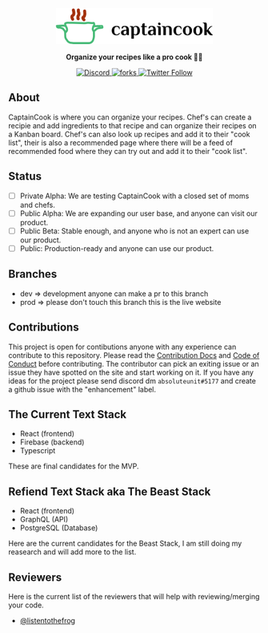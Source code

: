 <a href="https://youtu.be/dQw4w9WgXcQ"><p align="center">
<img src="https://raw.githubusercontent.com/listentothefrog/captaincook/2b536dec3da34be40debb821a9573d96c97fc446/triumph/src/images/logo-web.svg"/>

</p></a>
<p align="center">
  <strong>Organize your recipes like a pro cook 👩‍🍳</strong>
</p>

<p align="center">
  <a href="https://discord.gg/jdhs4m822x">
   <img alt="Discord" src="https://img.shields.io/discord/829860162696642590" />
  </a>
  <a href="https://discord.gg/urkcfmFFv8">
    <img src="https://img.shields.io/github/forks/listentothefrog/captaincook" alt="forks" />
  </a>
  <a href="https://twitter.com/listentothefrog">
    <img alt="Twitter Follow" src="https://img.shields.io/twitter/follow/listentothefrog">
  </a>
</p>

## About

CaptainCook is where you can organize your recipes. Chef's can create a recipie and add ingredients to that recipe and can organize their recipes on a Kanban board. Chef's can also look up recipes and add it to their "cook list", their is also a recommended page where there will be a feed of recommended food where they can try out and add it to their "cook list".

## Status

- [ ] Private Alpha: We are testing CaptainCook with a closed set of moms and chefs.
- [ ] Public Alpha: We are expanding our user base, and anyone can visit our product.
- [ ] Public Beta: Stable enough, and anyone who is not an expert can use our product.
- [ ] Public: Production-ready and anyone can use our product.

## Branches

- dev => development anyone can make a pr to this branch
- prod => please don't touch this branch this is the live website

## Contributions

This project is open for contibutions anyone with any experience can contribute to this repository. Please read the [Contribution Docs](https://github.com/listentothefrog/captaincook/blob/dev/CONTRIBUTING.md) and [Code of Conduct](https://github.com/listentothefrog/captaincook/blob/dev/CODE_OF_CONDUCT.md) before contributing. The contributor can pick an exiting issue or an issue they have spotted on the site and start working on it. If you have any ideas for the project please send discord dm `absoluteunit#5177` and create a github issue with the "enhancement" label.

## The Current Text Stack

- React (frontend)
- Firebase (backend)
- Typescript

These are final candidates for the MVP.

## Refiend Text Stack aka The Beast Stack

- React (frontend)
- GraphQL (API)
- PostgreSQL (Database)

Here are the current candidates for the Beast Stack, I am still doing my reasearch and will add more to the list.

## Reviewers

Here is the current list of the reviewers that will help with reviewing/merging your code.

- [@listentothefrog](https://github.com/listentothefrog)
